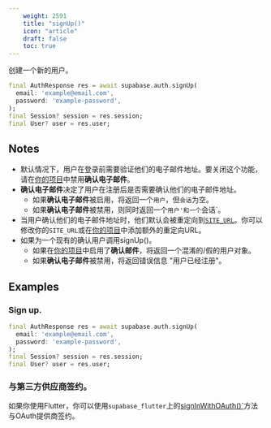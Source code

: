 ```yaml
---
    weight: 2591
    title: "signUp()"
    icon: "article"
    draft: false
    toc: true
---
```


创建一个新的用户。


```dart
final AuthResponse res = await supabase.auth.signUp(
  email: 'example@email.com',
  password: 'example-password',
);
final Session? session = res.session;
final User? user = res.user;
```






## Notes

- 默认情况下，用户在登录前需要验证他们的电子邮件地址。要关闭这个功能，请在[你的项目](https://app.supabase.com/project/_/auth/settings)中禁用**确认电子邮件**。
- **确认电子邮件**决定了用户在注册后是否需要确认他们的电子邮件地址。
  - 如果**确认电子邮件**被启用，将返回一个`用户`，但`会话`为空。
  - 如果**确认电子邮件**被禁用，则同时返回一个`用户'和一个`会话`。
- 当用户确认他们的电子邮件地址时，他们默认会被重定向到[`SITE_URL`](https://supabase.com/docs/reference/auth/config#site_url)。你可以修改你的`SITE_URL`或在[你的项目](https://app.supabase.com/project/_/auth/settings)中添加额外的重定向URL。
- 如果为一个现有的确认用户调用signUp()。
    - 如果在[你的项目](https://app.supabase.com/project/_/auth/settings)中启用了**确认邮件**，将返回一个混淆的/假的用户对象。
    - 如果**确认电子邮件**被禁用，将返回错误信息 "用户已经注册"。










## Examples

### Sign up.



```dart
final AuthResponse res = await supabase.auth.signUp(
  email: 'example@email.com',
  password: 'example-password',
);
final Session? session = res.session;
final User? user = res.user;
```

### 与第三方供应商签约。

如果你使用Flutter，你可以使用`supabase_flutter`上的[signInWithOAuth()`](/docs/app/SDKdocs/dartauth/auth-signinwithoauth)方法与OAuth提供商签约。